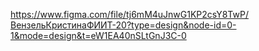 https://www.figma.com/file/tj6mM4uJnwG1KP2csY8TwP/ВензельКристинаФИИТ-20?type=design&node-id=0-1&mode=design&t=eW1EA40nSLtGnJ3C-0